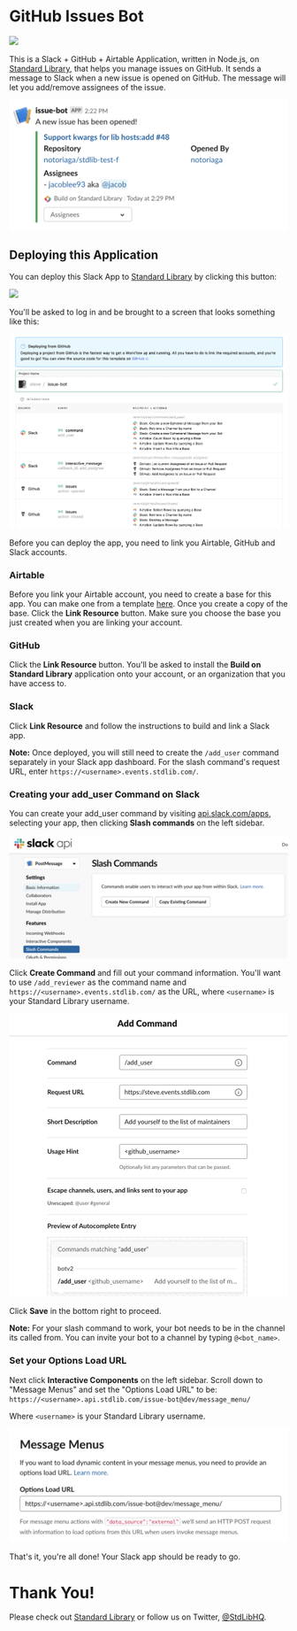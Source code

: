 # GitHub Issues Bot

[<img src="https://deploy.stdlib.com/static/images/deploy.svg?" width="192">](https://deploy.stdlib.com/)

This is a Slack + GitHub + Airtable Application, written in Node.js,
on [Standard Library](https://stdlib.com), that helps you manage issues on GitHub. It sends a message to Slack when a new issue is opened on GitHub. The message will let you add/remove assignees of the issue.

![](./readme/images/message.png)

## Deploying this Application

You can deploy this Slack App to [Standard Library](https://stdlib.com) by clicking this button:

[<img src="https://deploy.stdlib.com/static/images/deploy.svg?" width="192">](https://deploy.stdlib.com/)

You'll be asked to log in and be brought to a screen that looks something like this:

![](./readme/images/deploy.png)

Before you can deploy the app, you need to link you Airtable, GitHub and Slack accounts.

### Airtable

Before you link your Airtable account, you need to create a base for this app. You can make one from a template
[here](https://airtable.com/addBaseFromShare/shrhwTMHWsR0CwHHq). Once you create a copy of the base. Click the **Link Resource** button. Make
sure you choose the base you just created when you are linking your account.


### GitHub

Click the **Link Resource** button. You'll be asked to install the **Build on Standard Library** application onto your account,
or an organization that you have access to.

### Slack

Click **Link Resource** and follow the instructions to build and link a Slack app.

**Note:** Once deployed, you will still need to create the `/add_user` command separately in your Slack app dashboard.
For the slash command's request URL, enter `https://<username>.events.stdlib.com/`.

### Creating your add_user Command on Slack

You can create your add_user command by visiting [api.slack.com/apps](https://api.slack.com/apps),
selecting your app, then clicking **Slash commands** on the left sidebar.

![](./readme/images/slack-create-command.png)

Click **Create Command** and fill out your command information. You'll want to
use `/add_reviewer` as the command name and `https://<username>.events.stdlib.com/` as the
URL, where `<username>` is your Standard Library username.

![](./readme/images/slack-command-info.png)

Click **Save** in the bottom right to proceed.

**Note:** For your slash command to work, your bot needs to be in the channel its called from. You can invite your bot
to a channel by typing `@<bot_name>`.

### Set your Options Load URL

Next click **Interactive Components** on the left sidebar.
Scroll down to "Message Menus" and set the "Options Load URL" to be:
`https://<username>.api.stdlib.com/issue-bot@dev/message_menu/`

Where `<username>` is your Standard Library username.

![](./readme/images/message-menu.png)

That's it, you're all done! Your Slack app should be ready to go.

# Thank You!

Please check out [Standard Library](https://stdlib.com/) or follow us on Twitter,
[@StdLibHQ](https://twitter.com/@StdLibHQ).
